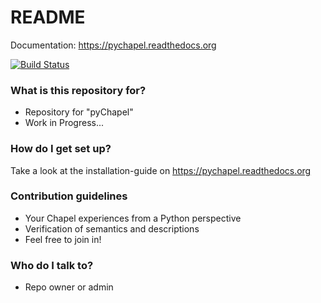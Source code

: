 # README #

Documentation: https://pychapel.readthedocs.org

[![Build Status](https://travis-ci.org/chapel-lang/pychapel.svg?branch=master)](https://travis-ci.org/chapel-lang/pychapel)

### What is this repository for? ###

* Repository for "pyChapel"
* Work in Progress...

### How do I get set up? ###

Take a look at the installation-guide on https://pychapel.readthedocs.org

### Contribution guidelines ###

* Your Chapel experiences from a Python perspective
* Verification of semantics and descriptions
* Feel free to join in!

### Who do I talk to? ###

* Repo owner or admin
